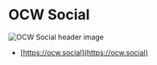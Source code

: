 # OCW Social

![OCW Social header image](.github/images/header.jpg)

* [https://ocw.social](https://ocw.social)
